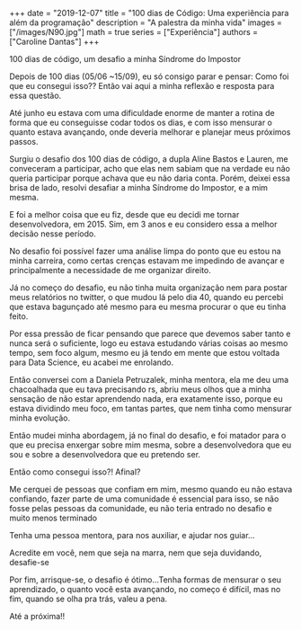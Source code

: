 +++
date = "2019-12-07"
title = "100 dias de Código: Uma experiência para além da programação"
description = "A palestra da minha vida" 
images = ["/images/N90.jpg"]
math = true
series = ["Experiência"]
authors = ["Caroline Dantas"]
+++

100 dias de código, um desafio a minha Síndrome do Impostor

Depois de 100 dias (05/06 ~15/09), eu só consigo parar e pensar: Como foi que eu consegui isso?? Então vai aqui a minha reflexão e resposta para essa questão.

Até junho eu estava com uma dificuldade enorme de manter a rotina de forma que eu conseguisse codar todos os dias, e com isso mensurar o quanto estava avançando, onde deveria melhorar e planejar meus próximos passos.


Surgiu o desafio dos 100 dias de código, a dupla Aline Bastos e Lauren, me conveceram a participar, acho que elas nem sabiam que na verdade eu não queria participar porque achava que eu não daria conta. Porém, deixei essa brisa de lado, resolvi desafiar a minha Síndrome do Impostor, e a mim mesma.

E foi a melhor coisa que eu fiz, desde que eu decidi me tornar desenvolvedora, em 2015. Sim, em 3 anos e eu considero essa a melhor decisão nesse período.

No desafio foi possível fazer uma análise limpa do ponto que eu estou na minha carreira, como certas crenças estavam me impedindo de avançar e principalmente a necessidade de me organizar direito.

Já no começo do desafio, eu não tinha muita organização nem para postar meus relatórios no twitter, o que mudou lá pelo dia 40, quando eu percebi que estava bagunçado até mesmo para eu mesma procurar o que eu tinha feito.

Por essa pressão de ficar pensando que parece que devemos saber tanto e nunca será o suficiente, logo eu estava estudando várias coisas ao mesmo tempo, sem foco algum, mesmo eu já tendo em mente que estou voltada para Data Science, eu acabei me enrolando.

Então conversei com a Daniela Petruzalek, minha mentora, ela me deu uma chacoalhada que eu tava precisando rs, abriu meus olhos que a minha sensação de não estar aprendendo nada, era exatamente isso, porque eu estava dividindo meu foco, em tantas partes, que nem tinha como mensurar minha evolução.

Então mudei minha abordagem, já no final do desafio, e foi matador para o que eu precisa enxergar sobre mim mesma, sobre a desenvolvedora que eu sou e sobre a desenvolvedora que eu pretendo ser.

Então como consegui isso?! Afinal?

Me cerquei de pessoas que confiam em mim, mesmo quando eu não estava confiando, fazer parte de uma comunidade é essencial para isso, se não fosse pelas pessoas da comunidade, eu não teria entrado no desafio e muito menos terminado

Tenha uma pessoa mentora, para nos auxiliar, e ajudar nos guiar…

Acredite em você, nem que seja na marra, nem que seja duvidando, desafie-se

Por fim, arrisque-se, o desafio é ótimo…Tenha formas de mensurar o seu aprendizado, o quanto você esta avançando, no começo é difícil, mas no fim, quando se olha pra trás, valeu a pena.

Até a próxima!!